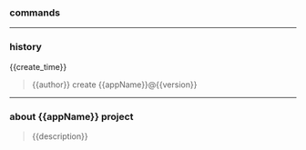 ### commands

-------------------
### history
{{create_time}}
> {{author}} create {{appName}}@{{version}}

-------------------
### about {{appName}} project
> {{description}}
